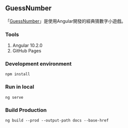 ## GuessNumber
「[GuessNumber](https://mrcutejacky.github.io/mcj-guessnumber/)」是使用Angular開發的經典猜數字小遊戲。

### Tools
1. Angular 10.2.0
2. GitHub Pages

### Development environment
```console
npm install
```

### Run in local
```console
ng serve
```

### Build Production
```console
ng build --prod --output-path docs --base-href
```
